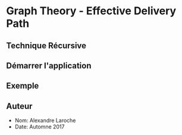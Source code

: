 # Graph Theory - Effective Delivery Path

## Technique Récursive


## Démarrer l'application


## Exemple


## Auteur

- Nom:   Alexandre Laroche
- Date:  Automne 2017